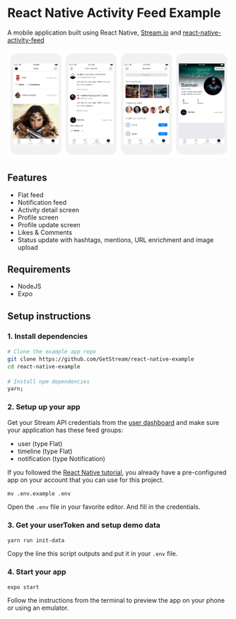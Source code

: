 # React Native Activity Feed Example

A mobile application built using React Native, [Stream.io](https://getstream.io/) and [react-native-activity-feed](https://github.com/GetStream/react-native-activity-feed)

![screenshots of example app](/images/screenshots@2x.png)

## Features

- Flat feed
- Notification feed
- Activity detail screen
- Profile screen
- Profile update screen
- Likes & Comments
- Status update with hashtags, mentions, URL enrichment and image upload

## Requirements

- NodeJS
- Expo

## Setup instructions

### 1. Install dependencies

```sh
# Clone the example app repo
git clone https://github.com/GetStream/react-native-example
cd react-native-example

# Install npm dependencies
yarn;
```

### 2. Setup up your app

Get your Stream API credentials from the [user dashboard](https://getstream.io/dashboard/) and make sure your application has these feed groups:

- user (type Flat)
- timeline (type Flat)
- notification (type Notification)

If you followed the [React Native tutorial](https://getstream.io/react-native-activity-feed/tutorial/), you already have a pre-configured app on your account that you can use for this project.

```
mv .env.example .env
```

Open the `.env` file in your favorite editor. And fill in the credentials.

### 3. Get your userToken and setup demo data

```
yarn run init-data
```

Copy the line this script outputs and put it in your `.env` file.

### 4. Start your app

```
expo start
```

Follow the instructions from the terminal to preview the app on your phone or using an emulator.
